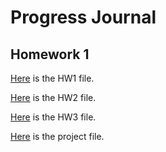 # Progress Journal

## Homework 1

[Here](Files/HW1.html) is the HW1 file.

[Here](Files/HW2.html) is the HW2 file.

[Here](Files/HW3.html) is the HW3 file.

[Here](Files/Project-Report.html) is the project file.



